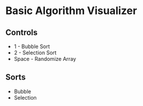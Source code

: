 # Basic Algorithm Visualizer

## Controls
- 1 - Bubble Sort
- 2 - Selection Sort
- Space - Randomize Array


## Sorts
- Bubble
- Selection
